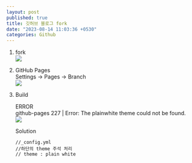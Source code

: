 ```yaml
---
layout: post
published: true
title: 깃허브 블로그 fork
date: "2023-08-14 11:03:36 +0530"
categories: Github
---
```


1. fork   
  ![](https://github.com/Sujinkim-625/Sujinkim-625.github.io/blob/d91ac4ab41acfc9c631023de3b8f339c5ec63934/assets/fork.png?raw=true) 

2. GitHub Pages   
   Settings -> Pages -> Branch   
![](https://github.com/Sujinkim-625/Sujinkim-625.github.io/blob/c39cd7f394aea60b267857386614725bfb4d2c19/assets/img/github0814branch.png?raw=true)


3. Build    
   
   ERROR   
   github-pages 227 | Error: The plainwhite theme could not be found.   
   ![](https://github.com/Sujinkim-625/Sujinkim-625.github.io/blob/c39cd7f394aea60b267857386614725bfb4d2c19/assets/img/github0814error.png?raw=true)

   Solution
   ```
   //_config.yml
   //하단의 theme 주석 처리
   // theme : plain white
   ```

